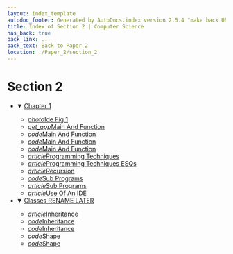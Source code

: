 ```yaml
---
layout: index_template
autodoc_footer: Generated by AutoDocs.index version 2.5.4 "make back URLs relative" ⓒ Starwort, 2020
title: Index of Section 2 | Computer Science
has_back: true
back_link: ..
back_text: Back to Paper 2
location: ./Paper_2/section_2
---
```


# **Section 2**

- <details open><summary><a href='./chapter_1'>Chapter 1</a></summary>

  - <a href='./chapter_1/ide_fig_1.png'><i title='PNG file' class="material-icons">photo</i>Ide Fig 1</a>
  - <a href='./chapter_1/main_and_function'><i title=' file' class="material-icons">get_app</i>Main And Function</a>
  - <a href='./chapter_1/main_and_function.c'><i title='C file' class="material-icons">code</i>Main And Function</a>
  - <a href='./chapter_1/main_and_function.ocrpsc'><i title='OCRPSC file' class="material-icons">code</i>Main And Function</a>
  - <a href='./chapter_1/main_and_function.splw'><i title='SPLW file' class="material-icons">code</i>Main And Function</a>
  - <a href='./chapter_1/programming_techniques.html'><i title='MD file' class="material-icons">article</i>Programming Techniques</a>
  - <a href='./chapter_1/programming_techniques_ESQs.html'><i title='MD file' class="material-icons">article</i>Programming Techniques ESQs</a>
  - <a href='./chapter_1/recursion.html'><i title='MD file' class="material-icons">article</i>Recursion</a>
  - <a href='./chapter_1/sub_programs.c'><i title='C file' class="material-icons">code</i>Sub Programs</a>
  - <a href='./chapter_1/sub_programs.html'><i title='MD file' class="material-icons">article</i>Sub Programs</a>
  - <a href='./chapter_1/use_of_an_IDE.html'><i title='MD file' class="material-icons">article</i>Use Of An IDE</a>

  </details>
- <details open><summary><a href='./classes_RENAME_LATER'>Classes RENAME LATER</a></summary>

  - <a href='./classes_RENAME_LATER/inheritance.html'><i title='MD file' class="material-icons">article</i>Inheritance</a>
  - <a href='./classes_RENAME_LATER/inheritance.psc'><i title='PSC file' class="material-icons">code</i>Inheritance</a>
  - <a href='./classes_RENAME_LATER/inheritance.py'><i title='PY file' class="material-icons">code</i>Inheritance</a>
  - <a href='./classes_RENAME_LATER/shape.py'><i title='PY file' class="material-icons">code</i>Shape</a>
  - <a href='./classes_RENAME_LATER/shape.splw'><i title='SPLW file' class="material-icons">code</i>Shape</a>

  </details>
